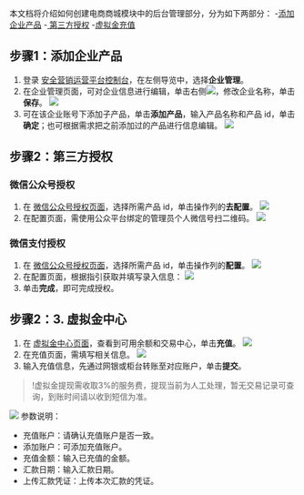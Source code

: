 本文档将介绍如何创建电商商城模块中的后台管理部分，分为如下两部分：
<dx-steps>
-[添加企业产品](#stpe1)
-[ 第三方授权](#stpe2)
-[虚拟金充值](#stpe3)
</dx-steps>

## 步骤1：添加企业产品[](id:stpe1)
1. 登录 [安全营销运营平台控制台](https://console.cloud.tencent.com/smop/auth/prodMngt)，在左侧导览中，选择**企业管理**。
2. 在企业管理页面，可对企业信息进行编辑，单击右侧![](https://qcloudimg.tencent-cloud.cn/raw/43f7a7d0c2fe8531d101a8210aecb0f3.png)，修改企业名称，单击**保存**。
![](https://qcloudimg.tencent-cloud.cn/raw/7e1d4bf054311263fedf868bc3b8bee6.png)
3. 可在该企业账号下添加子产品，单击**添加产品**，输入产品名称和产品 id，单击**确定**；也可根据需求把之前添加过的产品进行信息编辑。
![](https://qcloudimg.tencent-cloud.cn/raw/75a818b435716866eaf4b8e6db45bea1.png)


## 步骤2：第三方授权[](id:stpe2)
### 微信公众号授权
1. 在 [微信公众号授权页面](https://console.cloud.tencent.com/smop/third_auth/wxopen_auth)，选择所需产品 id，单击操作列的**去配置**。
![](https://qcloudimg.tencent-cloud.cn/raw/511c9d8e1707a3a0256e1b42c54138f6.png)
2. 在配置页面，需使用公众平台绑定的管理员个人微信号扫二维码。
![](https://qcloudimg.tencent-cloud.cn/raw/b9e30d94d867cdd3cd031bff7ee36b6d.png)

### 微信支付授权
1. 在 [微信公众号授权页面](https://console.cloud.tencent.com/smop/third_auth/wxopen_auth)，选择所需产品 id，单击操作列的**配置**。
![](https://qcloudimg.tencent-cloud.cn/raw/e66fa3dcfb0ee42342e82114bcd57eff.png)
2. 在配置页面，根据指引获取并填写录入信息：
![](https://qcloudimg.tencent-cloud.cn/raw/1258388f6f921a13303f0d015689a4e8.png)
3. 单击**完成**，即可完成授权。

## 步骤2：3. 虚拟金中心[](id:stpe3)
1. 在 [虚拟金中心页面](https://console.cloud.tencent.com/smop/pay)，查看到可用余额和交易中心，单击**充值**。
![](https://qcloudimg.tencent-cloud.cn/raw/b191641408e9927bf39056c5c1c42258.png)
2. 在充值页面，需填写相关信息。
![](https://qcloudimg.tencent-cloud.cn/raw/52fabbb989ea68802d09f326ec6c4db5.png)
3. 输入充值信息，先通过网银或柜台转账至对应账户，单击**提交**。
>!虚拟金提现需收取3%的服务费，提现当前为人工处理，暂无交易记录可查询，到账时间请以收到短信为准。
>
![](https://qcloudimg.tencent-cloud.cn/raw/491d30d624b6cac0c3854a93515dcc53.png)
参数说明：
 -  充值账户：请确认充值账户是否一致。
 -  添加账户：可添加充值账户。
 -  充值金额：输入已充值的金额。
 -  汇款日期：输入汇款日期。
 -  上传汇款凭证：上传本次汇款的凭证。
 
